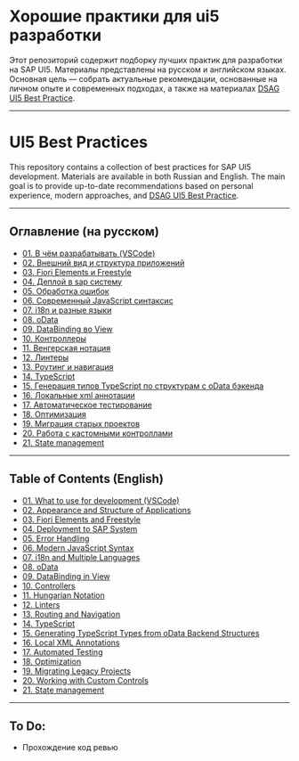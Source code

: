 # Хорошие практики для ui5 разработки

Этот репозиторий содержит подборку лучших практик для разработки на SAP UI5. Материалы представлены на русском и английском языках. Основная цель — собрать актуальные рекомендации, основанные на личном опыте и современных подходах, а также на материалах [DSAG UI5 Best Practice](https://1dsag.github.io/UI5-Best-Practice/).

---

# UI5 Best Practices

This repository contains a collection of best practices for SAP UI5 development. Materials are available in both Russian and English. The main goal is to provide up-to-date recommendations based on personal experience, modern approaches, and [DSAG UI5 Best Practice](https://1dsag.github.io/UI5-Best-Practice/).

---

## Оглавление (на русском)

- [01. В чём разрабатывать (VSCode)](RU/01.%20В%20чём%20разрабатывать%20(VSCode).md)
- [02. Внешний вид и структура приложений](RU/02.%20Внешний%20вид%20и%20структура%20приложений.md)
- [03. Fiori Elements и Freestyle](RU/03.%20Fiori%20Elements%20и%20Freestyle.md)
- [04. Деплой в sap систему](RU/04.%20Деплой%20в%20sap%20систему.md)
- [05. Обработка ошибок](RU/05.%20Обработка%20ошибок.md)
- [06. Современный JavaScript синтаксис](RU/06.%20Современный%20JavaScript%20синтаксис.md)
- [07. i18n и разные языки](RU/07.%20i18n%20и%20разные%20языки.md)
- [08. oData](RU/08.%20oData.md)
- [09. DataBinding во View](RU/09.%20DataBinding%20во%20View.md)
- [10. Контроллеры](RU/10.%20Контроллеры.md)
- [11. Венгерская нотация](RU/11.%20Венгерская%20нотация.md)
- [12. Линтеры](RU/12.%20Линтеры.md)
- [13. Роутинг и навигация](RU/13.%20Роутинг%20и%20навигация.md)
- [14. TypeScript](RU/14.%20TypeScript.md)
- [15. Генерация типов TypeScript по структурам с oData бэкенда](RU/15.%20Генерация%20типов%20TypeScript%20по%20структурам%20с%20oData%20бэкенда.md)
- [16. Локальные xml аннотации](RU/16.%20Локальные%20xml%20аннотации.md)
- [17. Автоматическое тестирование](RU/17.%20Автоматическое%20тестирование.md)
- [18. Оптимизация](RU/18.%20Оптимизация.md)
- [19. Миграция старых проектов](RU/19.%20Миграция%20старых%20проектов.md)
- [20. Работа с кастомными контроллами](RU/20.%20Работа%20с%20кастомными%20контроллами.md)
- [21. State management](RU/21.%20State%20management.md)

---

## Table of Contents (English)

- [01. What to use for development (VSCode)](EN/01.%20What%20to%20use%20for%20development%20(VSCode).md)
- [02. Appearance and Structure of Applications](EN/02.%20Appearance%20and%20Structure%20of%20Applications.md)
- [03. Fiori Elements and Freestyle](EN/03.%20Fiori%20Elements%20and%20Freestyle.md)
- [04. Deployment to SAP System](EN/04.%20Deployment%20to%20SAP%20System.md)
- [05. Error Handling](EN/05.%20Error%20Handling.md)
- [06. Modern JavaScript Syntax](EN/06.%20Modern%20JavaScript%20Syntax.md)
- [07. i18n and Multiple Languages](EN/07.%20i18n%20and%20Multiple%20Languages.md)
- [08. oData](EN/08.%20oData.md)
- [09. DataBinding in View](EN/09.%20DataBinding%20in%20View.md)
- [10. Controllers](EN/10.%20Controllers.md)
- [11. Hungarian Notation](EN/11.%20Hungarian%20Notation.md)
- [12. Linters](EN/12.%20Linters.md)
- [13. Routing and Navigation](EN/13.%20Routing%20and%20Navigation.md)
- [14. TypeScript](EN/14.%20TypeScript.md)
- [15. Generating TypeScript Types from oData Backend Structures](EN/15.%20Generating%20TypeScript%20Types%20from%20oData%20Backend%20Structures.md)
- [16. Local XML Annotations](EN/16.%20Local%20XML%20Annotations.md)
- [17. Automated Testing](EN/17.%20Automated%20Testing.md)
- [18. Optimization](EN/18.%20Optimization.md)
- [19. Migrating Legacy Projects](EN/19.%20Migrating%20Legacy%20Projects.md)
- [20. Working with Custom Controls](EN/20.%20Working%20with%20Custom%20Controls.md)
- [21. State management](EN/21.%20State%20management.md)

---

## To Do:
- Прохождение код ревью